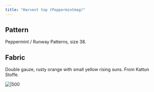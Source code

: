 ```yaml
---
title: "Harvest top (Peppermintmag)"
---
```

## Pattern
Peppermint / Runway Patterns, size 38.

## Fabric
Double gauze, rusty orange with small yellow rising suns. From Kattun Stoffe. 


![|500](projects/attachments/DSCF7996.jpg)